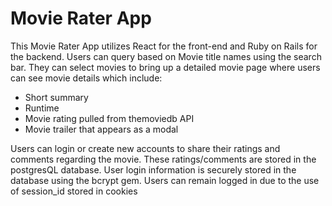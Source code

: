 # Movie Rater App

This Movie Rater App utilizes React for the front-end and Ruby on Rails for the backend.
Users can query based on Movie title names using the search bar. They can select movies to bring up a detailed movie page where users can see movie details which include:
- Short summary
- Runtime
- Movie rating pulled from themoviedb API
- Movie trailer that appears as a modal

Users can login or create new accounts to share their ratings and comments regarding the movie. These ratings/comments are stored in the postgresQL database. User login information is securely stored in the database using the bcrypt gem. Users can remain logged in due to the use of session_id stored in cookies

